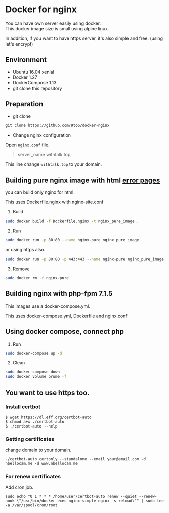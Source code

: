 # Docker for nginx

You can have own server easily using docker.  
This docker image size is small using alpine linux.  


In addition, if you want to have https server, it's also simple and free. (using let's encrypt)

## Environment

- Ubuntu 16.04 xenial  
- Docker 1.27  
- DockerCompose 1.13  
- git clone this repository  


## Preparation

- git clone  

```
git clone https://github.com/9to6/docker-nginx
```

- Change nginx configuration  

Open `nginx.conf` file.  

>server_name withtalk.top;  

This line change `withtalk.top` to your domain.


## Building pure nginx image with html [error pages](https://github.com/AndiDittrich/HttpErrorPages)

you can build only nginx for html.

This uses Dockerfile.nginx with nginx-site.conf

1. Build

```bash
sudo docker build -f Dockerfile.nginx -t nginx_pure_image .
```

2. Run

```bash
sudo docker run -p 80:80 --name nginx-pure nginx_pure_image
```

or using https also.


```bash
sudo docker run -p 80:80 -p 443:443 --name nginx-pure nginx_pure_image
```

3. Remove

```bash
sudo docker rm -f nginx-pure
```

## Building nginx with php-fpm 7.1.5

This images use a docker-compose.yml.

This uses docker-compose.yml, Dockerfile and nginx.conf


## Using docker compose, connect php


1. Run

```bash
sudo docker-compose up -d
```

2. Clean

```bash
sudo docker-compose down
sudo docker volume prume -f
```

## You want to use https too.


### Install certbot

```
$ wget https://dl.eff.org/certbot-auto
$ chmod a+x ./certbot-auto
$ ./certbot-auto --help
```


### Getting certificates

change domain to your domain.  

```
./certbot-auto certonly --standalone --email your@email.com -d nbellocam.me -d www.nbellocam.me
```

### For renew certificates

Add cron job.

```
sudo echo "0 1 * * * /home/user/certbot-auto renew --quiet --renew-hook \"/usr/bin/docker exec nginx-simple nginx -s reload\"" | sudo tee -a /var/spool/cron/root
```
